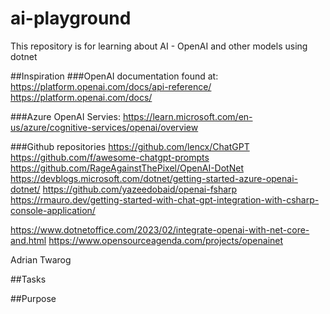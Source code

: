 # ai-playground
This repository is for learning about AI - OpenAI and other models using dotnet


##Inspiration
###OpenAI documentation found at:
https://platform.openai.com/docs/api-reference/
https://platform.openai.com/docs/

###Azure OpenAI Servies:
https://learn.microsoft.com/en-us/azure/cognitive-services/openai/overview

###Github repositories
https://github.com/lencx/ChatGPT
https://github.com/f/awesome-chatgpt-prompts
https://github.com/RageAgainstThePixel/OpenAI-DotNet
https://devblogs.microsoft.com/dotnet/getting-started-azure-openai-dotnet/
https://github.com/yazeedobaid/openai-fsharp
https://rmauro.dev/getting-started-with-chat-gpt-integration-with-csharp-console-application/

https://www.dotnetoffice.com/2023/02/integrate-openai-with-net-core-and.html
https://www.opensourceagenda.com/projects/openainet


Adrian Twarog

##Tasks



##Purpose
